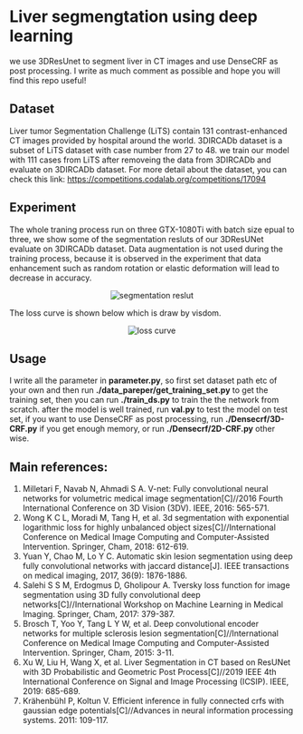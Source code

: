 # Liver segmengtation using deep learning
we use 3DResUnet to segment liver in CT images and use DenseCRF as post processing. I write as much comment as possible and hope you will find this repo useful!

## Dataset
Liver tumor Segmentation Challenge (LiTS) contain 131 contrast-enhanced CT images provided by hospital around the world. 3DIRCADb dataset is a subset of LiTS dataset with case number from 27 to 48. we train our model with 111 cases from LiTS after removeing the data from 3DIRCADb and evaluate on 3DIRCADb dataset. For more detail about the dataset, you can check this link: https://competitions.codalab.org/competitions/17094

## Experiment
The whole traning process run on three GTX-1080Ti with batch size epual to three, we show some of the segmentation resluts of our 3DResUNet evaluate on 3DIRCADb dataset. Data augmentation is not used during the training process, because it is observed in the experiment that data enhancement such as random rotation or elastic deformation will lead to decrease in accuracy.

<div align=center><img src="https://github.com/assassint2017/MICCAI-LITS2017/blob/master/img/segmentation-result.png"alt="segmentation reslut"/></div>  

The loss curve is shown below which is draw by visdom.  
<div align=center><img src="https://github.com/assassint2017/MICCAI-LITS2017/blob/master/img/loss_curve.png"alt="loss curve"/></div>  
  
## Usage
I write all the parameter in **parameter.py**, so first set dataset path etc of your own and then run **./data_pareper/get_training_set.py** to get the training set, then you can run **./train_ds.py** to train the the network from scratch. after the model is well trained, run **val.py** to test the model on test set, if you want to use DenseCRF as post processing, run **./Densecrf/3D-CRF.py** if you get enough memory, or run **./Densecrf/2D-CRF.py** other wise.

## Main references:
1. Milletari F, Navab N, Ahmadi S A. V-net: Fully convolutional neural networks for volumetric medical image segmentation[C]//2016 Fourth International Conference on 3D Vision (3DV). IEEE, 2016: 565-571.
2. Wong K C L, Moradi M, Tang H, et al. 3d segmentation with exponential logarithmic loss for highly unbalanced object sizes[C]//International Conference on Medical Image Computing and Computer-Assisted Intervention. Springer, Cham, 2018: 612-619.
3. Yuan Y, Chao M, Lo Y C. Automatic skin lesion segmentation using deep fully convolutional networks with jaccard distance[J]. IEEE transactions on medical imaging, 2017, 36(9): 1876-1886.
4. Salehi S S M, Erdogmus D, Gholipour A. Tversky loss function for image segmentation using 3D fully convolutional deep networks[C]//International Workshop on Machine Learning in Medical Imaging. Springer, Cham, 2017: 379-387.
5. Brosch T, Yoo Y, Tang L Y W, et al. Deep convolutional encoder networks for multiple sclerosis lesion segmentation[C]//International Conference on Medical Image Computing and Computer-Assisted Intervention. Springer, Cham, 2015: 3-11.
6. Xu W, Liu H, Wang X, et al. Liver Segmentation in CT based on ResUNet with 3D Probabilistic and Geometric Post Process[C]//2019 IEEE 4th International Conference on Signal and Image Processing (ICSIP). IEEE, 2019: 685-689.  
7. Krähenbühl P, Koltun V. Efficient inference in fully connected crfs with gaussian edge potentials[C]//Advances in neural information processing systems. 2011: 109-117.
